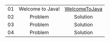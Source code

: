 
||||
| :-: | :-: | :-: |
| 01 | Welcome to Java! |[WelcomeToJava](https://github.com/rsnirob/Programming-Language/blob/main/Java/HackerRank/Practice/WelcomeToJava) |
| 02 | Problem | Solution |
| 03 | Problem | Solution |
| 04 | Problem | Solution |
